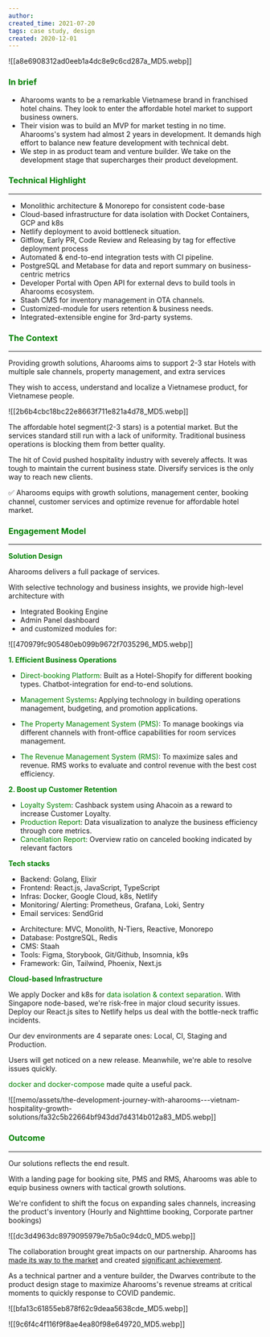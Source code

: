 ```yaml
---
author: 
created_time: 2021-07-20
tags: case study, design
created: 2020-12-01
---
```


![[a8e6908312ad0eeb1a4dc8e9c6cd287a_MD5.webp]]

### <span style='color:green'>In brief</span>

* Aharooms wants to be a remarkable Vietnamese brand in franchised hotel chains. They look to enter the affordable hotel market to support business owners. 
* Their vision was to build an MVP for market testing in no time. Aharooms's system had almost 2 years in development. It demands high effort to balance new feature development with technical debt.
* We step in as product team and venture builder. We take on the development stage that supercharges their product development.

### <span style='color:green'>Technical Highlight</span>

---

* Monolithic architecture & Monorepo for consistent code-base
* Cloud-based infrastructure for data isolation with Docket Containers, GCP and k8s
* Netlify deployment to avoid bottleneck situation.
* Gitflow, Early PR, Code Review and Releasing by tag for effective deployment process
* Automated & end-to-end integration tests with CI pipeline.
* PostgreSQL and Metabase for data and report summary on business-centric metrics
* Developer Portal with Open API for external devs to build tools in Aharooms ecosystem.
* Staah CMS for inventory management in OTA channels.
* Customized-module for users retention & business needs.
* Integrated-extensible engine for 3rd-party systems.

### <span style='color:green'>The Context</span>

---

<!-- column_list 66ed5082-0891-41d7-9895-2ff1f0c7250a -->

<!-- column c322b9cf-81f1-4c67-843e-34a9fa24f9c6 -->

Providing growth solutions, Aharooms aims to support 2-3 star Hotels with multiple sale channels, property management, and extra services

They wish to access, understand and localize a Vietnamese product, for Vietnamese people.

<!-- column a295822b-66b2-4b70-aa77-c859fef5bdc7 -->

![[2b6b4cbc18bc22e8663f711e821a4d78_MD5.webp]]


The affordable hotel segment(2-3 stars) is a potential market. But the services standard still run with  a lack of uniformity. Traditional business operations is blocking them from better quality. 

The hit of Covid pushed hospitality industry with severely affects. It was tough to maintain the current business state. Diversify services is the only way to reach new clients. 


✅ Aharooms equips with growth solutions, management center, booking channel, customer services and optimize revenue for affordable hotel market. 


### <span style='color:green'>Engagement Model</span>

---

<span style='color:green'>**Solution Design**</span>

<!-- column_list 43ecc2fe-c8df-47d2-bc47-147d19165b31 -->

<!-- column b0a99936-9095-4fc9-a912-2029a787104a -->

Aharooms delivers a full package of services. 

With selective technology and business insights, we provide high-level architecture with 

* Integrated Booking Engine
* Admin Panel dashboard 
* and customized modules for:

<!-- column 82d521de-f2be-430c-a706-f7c58b1df910 -->

![[470979fc905480eb099b9672f7035296_MD5.webp]]

<span style='color:green'>**1. Efficient Business Operations**</span>

<!-- column_list f3f7a444-ee31-4a35-9d6e-f979e1ee9b48 -->

<!-- column a7cdae4f-90c9-42f8-a67d-2f5e184b8bf9 -->

* <span style='color:green'>Direct-booking Platform</span>: Built as a Hotel-Shopify for different booking types. Chatbot-integration for end-to-end solutions.

<!-- column 23ddfb16-9c86-4433-843c-a72b2834ab3f -->

* <span style='color:green'>Management Systems</span>**:** Applying technology in building operations management, budgeting, and promotion applications.

<!-- column_list 4aa18f4f-7c38-4876-8a53-e4490023bb55 -->

<!-- column 5050a1b7-9ad3-4a24-87cd-bea8d2e0ded1 -->

* <span style='color:green'>The Property Management System (PMS)</span>: To manage bookings via different channels with front-office capabilities for room services management. 

<!-- column 5055ce3f-7391-4c86-bdc6-5af7048e61d8 -->

* <span style='color:green'>The Revenue Management System (RMS)</span>: To maximize sales and revenue.  RMS works to evaluate and control revenue with the best cost efficiency.

<span style='color:green'>**2. Boost up Customer Retention**</span>

* <span style='color:green'>Loyalty System</span>: Cashback system using Ahacoin as a reward to increase Customer Loyalty.
* <span style='color:green'>Production Report</span>: Data visualization to analyze the business efficiency through core metrics.
* <span style='color:green'>Cancellation Report</span>: Overview ratio on canceled booking indicated by relevant factors

<span style='color:green'>**Tech stacks**</span>

<!-- column_list 57de88d5-1392-47e7-b24c-5de8d6943b33 -->

<!-- column ea50b07e-c434-41cb-be2e-8734abc62a19 -->

* Backend: Golang, Elixir
* Frontend: React.js, JavaScript, TypeScript
* Infras: Docker, Google Cloud, k8s, Netlify
* Monitoring/ Alerting: Prometheus, Grafana, Loki, Sentry
* Email services: SendGrid

<!-- column 4ff6b1e9-35be-4ef4-b926-c47467cd8fbd -->

* Architecture: MVC, Monolith, N-Tiers, Reactive, Monorepo
* Database: PostgreSQL, Redis
* CMS: Staah
* Tools: Figma, Storybook, Git/Github, Insomnia, k9s
* Framework: Gin, Tailwind, Phoenix, Next.js

<span style='color:green'>**Cloud-based Infrastructure**</span>

We apply Docker and k8s for <span style='color:green'>data isolation & context separation</span>. With Singapore node-based, we're risk-free in major cloud security issues. Deploy our React.js sites to Netlify helps us deal with the bottle-neck traffic incidents.

<!-- column_list 57e50581-2ada-45a4-8bca-2412d3f41593 -->

<!-- column 70b74f2d-4f44-4b4d-949a-d3af07f21099 -->

Our dev environments are 4 separate ones: Local, CI, Staging and Production. 

Users will get noticed on a new release. Meanwhile, we're able to resolve issues quickly. 

<span style='color:green'>docker and docker-compose</span> made quite a useful pack. 

<!-- column 9e28bd1a-41db-4178-8ef1-3cd31300a46a -->

![[memo/assets/the-development-journey-with-aharooms---vietnam-hospitality-growth-solutions/fa32c5b22664bf943dd7d4314b012a83_MD5.webp]]


### <span style='color:green'>Outcome</span>

---

<!-- column_list 84b3b008-e12b-4e37-9c7e-4e2753c82aab -->

<!-- column 9f1820cb-c159-42de-bddb-ce894a3ceb41 -->

Our solutions reflects the end result. 

With a landing page for booking site, PMS and RMS, Aharooms was able to equip business owners with tactical growth solutions. 

We're confident to shift the focus on expanding sales channels, increasing the product's inventory (Hourly and Nighttime booking, Corporate partner bookings)

<!-- column 28fe66a5-8f0a-46a2-8223-d7e53d8d5a62 -->

![[dc3d4963dc8979095979e7b5a0c94dc0_MD5.webp]]

The collaboration brought great impacts on our partnership. Aharooms has <span style='color:green'>[made its way to the market](https://doanhnghiep.quocgiakhoinghiep.vn/en/doanhnghiep/aharooms/)</span> and created <span style='color:green'>[significant achievement](https://baodautu.vn/doanh-nhan-ngo-duc-nguyen-ceo-aharooms-giac-mo-chuoi-khach-san-dai-ca-thap-ky-d115045.html)</span>.

As a technical partner and a venture builder, the Dwarves contribute to the product design stage to maximize Aharooms's revenue streams at critical moments to quickly response to COVID pandemic.


<!-- column_list 0678e5ef-8651-4c0b-aade-be459f9da6e0 -->

<!-- column 5ad3de1b-f26d-4988-8373-12b4576d32d1 -->

![[bfa13c61855eb878f62c9deaa5638cde_MD5.webp]]

<!-- column 12f9232a-81fb-444c-a934-81ce71a35072 -->

![[9c6f4c4f116f9f8ae4ea80f98e649720_MD5.webp]]
